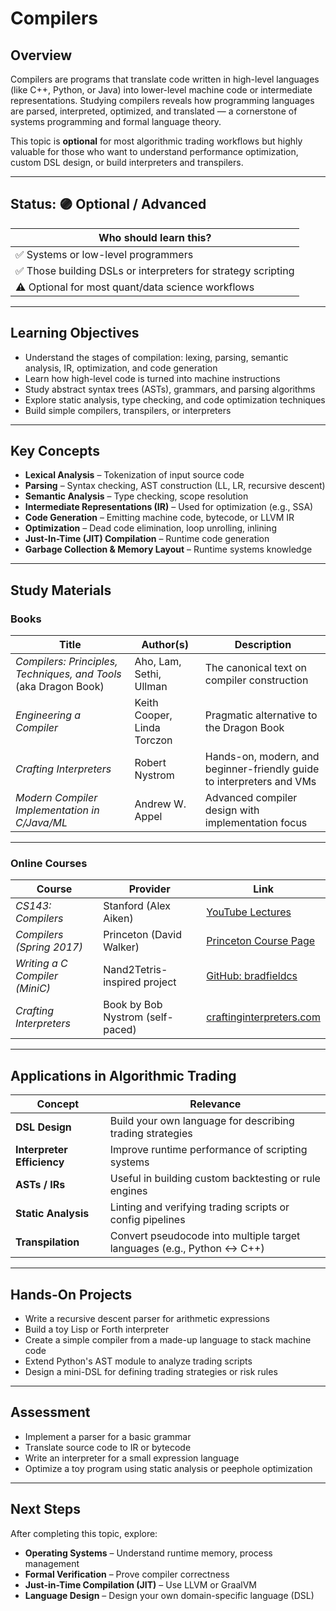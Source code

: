 # Compilers

## Overview

Compilers are programs that translate code written in high-level languages (like C++, Python, or Java) into lower-level machine code or intermediate representations. Studying compilers reveals how programming languages are parsed, interpreted, optimized, and translated — a cornerstone of systems programming and formal language theory.

This topic is **optional** for most algorithmic trading workflows but highly valuable for those who want to understand performance optimization, custom DSL design, or build interpreters and transpilers.

---

## Status: 🟣 Optional / Advanced

| Who should learn this? |
|-------------------------|
| ✅ Systems or low-level programmers |
| ✅ Those building DSLs or interpreters for strategy scripting |
| ⚠️ Optional for most quant/data science workflows |

---

## Learning Objectives

- Understand the stages of compilation: lexing, parsing, semantic analysis, IR, optimization, and code generation
- Learn how high-level code is turned into machine instructions
- Study abstract syntax trees (ASTs), grammars, and parsing algorithms
- Explore static analysis, type checking, and code optimization techniques
- Build simple compilers, transpilers, or interpreters

---

## Key Concepts

- **Lexical Analysis** – Tokenization of input source code
- **Parsing** – Syntax checking, AST construction (LL, LR, recursive descent)
- **Semantic Analysis** – Type checking, scope resolution
- **Intermediate Representations (IR)** – Used for optimization (e.g., SSA)
- **Code Generation** – Emitting machine code, bytecode, or LLVM IR
- **Optimization** – Dead code elimination, loop unrolling, inlining
- **Just-In-Time (JIT) Compilation** – Runtime code generation
- **Garbage Collection & Memory Layout** – Runtime systems knowledge

---

## Study Materials

### Books

| Title | Author(s) | Description |
|-------|-----------|-------------|
| *Compilers: Principles, Techniques, and Tools* (aka Dragon Book) | Aho, Lam, Sethi, Ullman | The canonical text on compiler construction |
| *Engineering a Compiler* | Keith Cooper, Linda Torczon | Pragmatic alternative to the Dragon Book |
| *Crafting Interpreters* | Robert Nystrom | Hands-on, modern, and beginner-friendly guide to interpreters and VMs |
| *Modern Compiler Implementation in C/Java/ML* | Andrew W. Appel | Advanced compiler design with implementation focus |

---

### Online Courses

| Course | Provider | Link |
|--------|----------|------|
| *CS143: Compilers* | Stanford (Alex Aiken) | [YouTube Lectures](https://www.youtube.com/playlist?list=PLUl4u3cNGP63WbdFxL8giv4yhgdMGaZNA) |
| *Compilers (Spring 2017)* | Princeton (David Walker) | [Princeton Course Page](https://www.cs.princeton.edu/courses/archive/spring17/cos320/) |
| *Writing a C Compiler (MiniC)* | Nand2Tetris-inspired project | [GitHub: bradfieldcs](https://github.com/bradfieldcs/cse-compiler) |
| *Crafting Interpreters* | Book by Bob Nystrom (self-paced) | [craftinginterpreters.com](https://craftinginterpreters.com) |

---

## Applications in Algorithmic Trading

| Concept | Relevance |
|--------|-----------|
| **DSL Design** | Build your own language for describing trading strategies |
| **Interpreter Efficiency** | Improve runtime performance of scripting systems |
| **ASTs / IRs** | Useful in building custom backtesting or rule engines |
| **Static Analysis** | Linting and verifying trading scripts or config pipelines |
| **Transpilation** | Convert pseudocode into multiple target languages (e.g., Python ↔ C++) |

---

## Hands-On Projects

- Write a recursive descent parser for arithmetic expressions
- Build a toy Lisp or Forth interpreter
- Create a simple compiler from a made-up language to stack machine code
- Extend Python's AST module to analyze trading scripts
- Design a mini-DSL for defining trading strategies or risk rules

---

## Assessment

- Implement a parser for a basic grammar
- Translate source code to IR or bytecode
- Write an interpreter for a small expression language
- Optimize a toy program using static analysis or peephole optimization

---

## Next Steps

After completing this topic, explore:

- **Operating Systems** – Understand runtime memory, process management
- **Formal Verification** – Prove compiler correctness
- **Just-in-Time Compilation (JIT)** – Use LLVM or GraalVM
- **Language Design** – Design your own domain-specific language (DSL)

